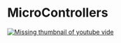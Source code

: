 # MicroControllers

[![Missing thumbnail of youtube vide](https://img.youtube.com/vi/wc9E-obk6pY/0.jpg)](https://www.youtube.com/watch?v=wc9E-obk6pY)
